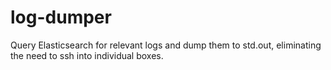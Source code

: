 # log-dumper
Query Elasticsearch for relevant logs and dump them to std.out, eliminating the need to ssh into individual boxes.
